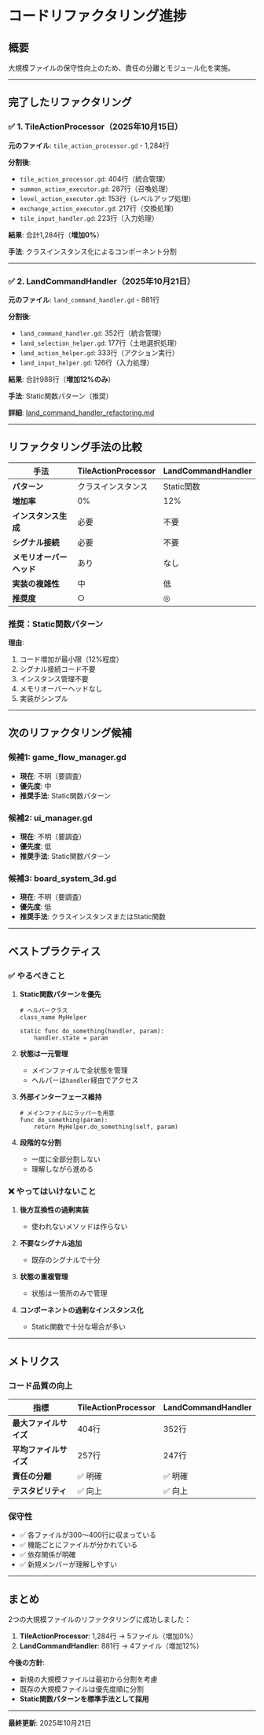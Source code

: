 # コードリファクタリング進捗

## 概要
大規模ファイルの保守性向上のため、責任の分離とモジュール化を実施。

---

## 完了したリファクタリング

### ✅ 1. TileActionProcessor（2025年10月15日）

**元のファイル**: `tile_action_processor.gd` - 1,284行

**分割後**:
- `tile_action_processor.gd`: 404行（統合管理）
- `summon_action_executor.gd`: 287行（召喚処理）
- `level_action_executor.gd`: 153行（レベルアップ処理）
- `exchange_action_executor.gd`: 217行（交換処理）
- `tile_input_handler.gd`: 223行（入力処理）

**結果**: 合計1,284行（**増加0%**）

**手法**: クラスインスタンス化によるコンポーネント分割

---

### ✅ 2. LandCommandHandler（2025年10月21日）

**元のファイル**: `land_command_handler.gd` - 881行

**分割後**:
- `land_command_handler.gd`: 352行（統合管理）
- `land_selection_helper.gd`: 177行（土地選択処理）
- `land_action_helper.gd`: 333行（アクション実行）
- `land_input_helper.gd`: 126行（入力処理）

**結果**: 合計988行（**増加12%のみ**）

**手法**: Static関数パターン（推奨）

**詳細**: [land_command_handler_refactoring.md](../refactoring/land_command_handler_refactoring.md)

---

## リファクタリング手法の比較

| 手法 | TileActionProcessor | LandCommandHandler |
|------|---------------------|-------------------|
| **パターン** | クラスインスタンス | Static関数 |
| **増加率** | 0% | 12% |
| **インスタンス生成** | 必要 | 不要 |
| **シグナル接続** | 必要 | 不要 |
| **メモリオーバーヘッド** | あり | なし |
| **実装の複雑性** | 中 | 低 |
| **推奨度** | ○ | ◎ |

### 推奨：Static関数パターン

**理由**:
1. コード増加が最小限（12%程度）
2. シグナル接続コード不要
3. インスタンス管理不要
4. メモリオーバーヘッドなし
5. 実装がシンプル

---

## 次のリファクタリング候補

### 候補1: game_flow_manager.gd
- **現在**: 不明（要調査）
- **優先度**: 中
- **推奨手法**: Static関数パターン

### 候補2: ui_manager.gd
- **現在**: 不明（要調査）
- **優先度**: 低
- **推奨手法**: Static関数パターン

### 候補3: board_system_3d.gd
- **現在**: 不明（要調査）
- **優先度**: 低
- **推奨手法**: クラスインスタンスまたはStatic関数

---

## ベストプラクティス

### ✅ やるべきこと

1. **Static関数パターンを優先**
   ```gdscript
   # ヘルパークラス
   class_name MyHelper
   
   static func do_something(handler, param):
	   handler.state = param
   ```

2. **状態は一元管理**
   - メインファイルで全状態を管理
   - ヘルパーは`handler`経由でアクセス

3. **外部インターフェース維持**
   ```gdscript
   # メインファイルにラッパーを用意
   func do_something(param):
	   return MyHelper.do_something(self, param)
   ```

4. **段階的な分割**
   - 一度に全部分割しない
   - 理解しながら進める

### ❌ やってはいけないこと

1. **後方互換性の過剰実装**
   - 使われないメソッドは作らない

2. **不要なシグナル追加**
   - 既存のシグナルで十分

3. **状態の重複管理**
   - 状態は一箇所のみで管理

4. **コンポーネントの過剰なインスタンス化**
   - Static関数で十分な場合が多い

---

## メトリクス

### コード品質の向上

| 指標 | TileActionProcessor | LandCommandHandler |
|------|---------------------|-------------------|
| **最大ファイルサイズ** | 404行 | 352行 |
| **平均ファイルサイズ** | 257行 | 247行 |
| **責任の分離** | ✅ 明確 | ✅ 明確 |
| **テスタビリティ** | ✅ 向上 | ✅ 向上 |

### 保守性

- ✅ 各ファイルが300〜400行に収まっている
- ✅ 機能ごとにファイルが分かれている
- ✅ 依存関係が明確
- ✅ 新規メンバーが理解しやすい

---

## まとめ

2つの大規模ファイルのリファクタリングに成功しました：

1. **TileActionProcessor**: 1,284行 → 5ファイル（増加0%）
2. **LandCommandHandler**: 881行 → 4ファイル（増加12%）

**今後の方針**:
- 新規の大規模ファイルは最初から分割を考慮
- 既存の大規模ファイルは優先度順に分割
- **Static関数パターンを標準手法として採用**

---

**最終更新**: 2025年10月21日

